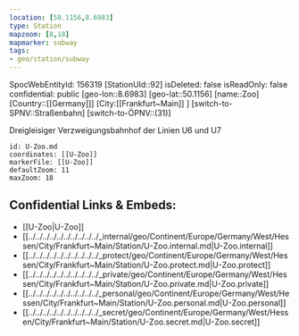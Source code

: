 ```yaml
---
location: [50.1156,8.6983]
type: Station 
mapzoom: [8,18] 
mapmarker: subway 
tags:
- geo/station/subway
---
```

SpocWebEntityId: 156319
[StationUId::92]
isDeleted: false
isReadOnly: false
confidential: public
[geo-lon::8.6983]
[geo-lat::50.1156]
[name::Zoo]
[Country::[[Germany]]]
[City:[[Frankfurt~Main]] ]
[switch-to-SPNV::Straßenbahn]
[switch-to-ÖPNV::(31)]

Dreigleisiger Verzweigungsbahnhof der Linien U6 und U7

```leaflet
id: U-Zoo.md
coordinates: [[U-Zoo]]
markerFile: [[U-Zoo]]
defaultZoom: 11 
maxZoom: 18
```


## Confidential Links & Embeds: 
- [[U-Zoo|U-Zoo]] 
- [[../../../../../../../../../../_internal/geo/Continent/Europe/Germany/West/Hessen/City/Frankfurt~Main/Station/U-Zoo.internal.md|U-Zoo.internal]] 
- [[../../../../../../../../../../_protect/geo/Continent/Europe/Germany/West/Hessen/City/Frankfurt~Main/Station/U-Zoo.protect.md|U-Zoo.protect]] 
- [[../../../../../../../../../../_private/geo/Continent/Europe/Germany/West/Hessen/City/Frankfurt~Main/Station/U-Zoo.private.md|U-Zoo.private]] 
- [[../../../../../../../../../../_personal/geo/Continent/Europe/Germany/West/Hessen/City/Frankfurt~Main/Station/U-Zoo.personal.md|U-Zoo.personal]] 
- [[../../../../../../../../../../_secret/geo/Continent/Europe/Germany/West/Hessen/City/Frankfurt~Main/Station/U-Zoo.secret.md|U-Zoo.secret]] 
